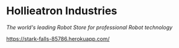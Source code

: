 # Hollieatron Industries

_The world's leading Robot Store for professional Robot technology_

https://stark-falls-85786.herokuapp.com/
